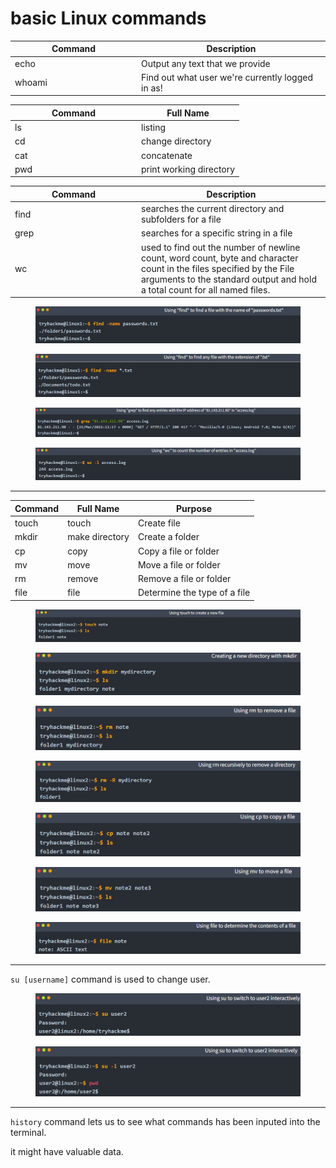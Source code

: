 # basic Linux commands

<table><thead><tr><th width="188">Command</th><th>Description</th></tr></thead><tbody><tr><td>echo</td><td>Output any text that we provide<br></td></tr><tr><td>whoami</td><td>Find out what user we're currently logged in as!</td></tr></tbody></table>

<table><thead><tr><th width="188">Command</th><th>Full Name</th></tr></thead><tbody><tr><td>ls</td><td>listing</td></tr><tr><td>cd</td><td>change directory</td></tr><tr><td>cat</td><td>concatenate</td></tr><tr><td>pwd</td><td>print working directory</td></tr></tbody></table>

<table><thead><tr><th width="188">Command</th><th>Description</th></tr></thead><tbody><tr><td>find</td><td>searches the current directory and subfolders for a file</td></tr><tr><td>grep</td><td>searches for a specific string in a file</td></tr><tr><td>wc</td><td>used to find out the number of newline count, word count, byte and character count in the files specified by the File arguments to the standard output and hold a total count for all named files.</td></tr></tbody></table>

<figure><img src="../.gitbook/assets/image (10).png" alt=""><figcaption></figcaption></figure>

<figure><img src="../.gitbook/assets/image (12).png" alt=""><figcaption></figcaption></figure>

<figure><img src="../.gitbook/assets/image (13).png" alt=""><figcaption></figcaption></figure>

<figure><img src="../.gitbook/assets/image (14).png" alt=""><figcaption></figcaption></figure>

***

| Command | Full Name      | Purpose                      |
| ------- | -------------- | ---------------------------- |
| touch   | touch          | Create file                  |
| mkdir   | make directory | Create a folder              |
| cp      | copy           | Copy a file or folder        |
| mv      | move           | Move a file or folder        |
| rm      | remove         | Remove a file or folder      |
| file    | file           | Determine the type of a file |

<figure><img src="../.gitbook/assets/image (15).png" alt=""><figcaption></figcaption></figure>

<figure><img src="../.gitbook/assets/image (16).png" alt=""><figcaption></figcaption></figure>

<figure><img src="../.gitbook/assets/image (17).png" alt=""><figcaption></figcaption></figure>

<figure><img src="../.gitbook/assets/image (18).png" alt=""><figcaption></figcaption></figure>

<figure><img src="../.gitbook/assets/image (19).png" alt=""><figcaption></figcaption></figure>

<figure><img src="../.gitbook/assets/image (20).png" alt=""><figcaption></figcaption></figure>

<figure><img src="../.gitbook/assets/image (21).png" alt=""><figcaption></figcaption></figure>

***

`su [username]` command is used to change user.

<figure><img src="../.gitbook/assets/image (22).png" alt=""><figcaption></figcaption></figure>

<figure><img src="../.gitbook/assets/image (23).png" alt=""><figcaption></figcaption></figure>

***

`history` command lets us to see what commands has been inputed into the terminal.

it might have valuable data.
